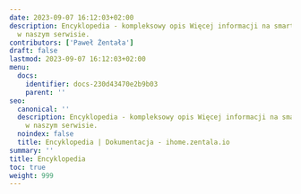 ```yaml
---
date: 2023-09-07 16:12:03+02:00
description: Encyklopedia - kompleksowy opis Więcej informacji na smart home znajdziesz
  w naszym serwisie.
contributors: ['Paweł Żentała']
draft: false
lastmod: 2023-09-07 16:12:03+02:00
menu:
  docs:
    identifier: docs-230d43470e2b9b03
    parent: ''
seo:
  canonical: ''
  description: Encyklopedia - kompleksowy opis Więcej informacji na smart home znajdziesz
    w naszym serwisie.
  noindex: false
  title: Encyklopedia | Dokumentacja - ihome.zentala.io
summary: ''
title: Encyklopedia
toc: true
weight: 999
---
```


